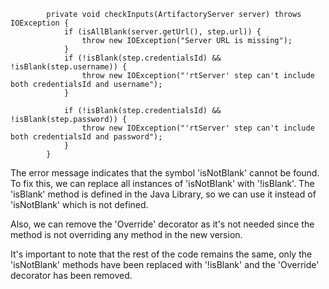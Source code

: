 ```
        private void checkInputs(ArtifactoryServer server) throws IOException {
            if (isAllBlank(server.getUrl(), step.url)) {
                throw new IOException("Server URL is missing");
            }
            if (!isBlank(step.credentialsId) && !isBlank(step.username)) {
                throw new IOException("'rtServer' step can't include both credentialsId and username");
            }

            if (!isBlank(step.credentialsId) && !isBlank(step.password)) {
                throw new IOException("'rtServer' step can't include both credentialsId and password");
            }
        }
```

The error message indicates that the symbol 'isNotBlank' cannot be found. To fix this, we can replace all instances of 'isNotBlank' with '!isBlank'. The 'isBlank' method is defined in the Java Library, so we can use it instead of 'isNotBlank' which is not defined.

Also, we can remove the 'Override' decorator as it's not needed since the method is not overriding any method in the new version.

It's important to note that the rest of the code remains the same, only the 'isNotBlank' methods have been replaced with '!isBlank' and the 'Override' decorator has been removed.